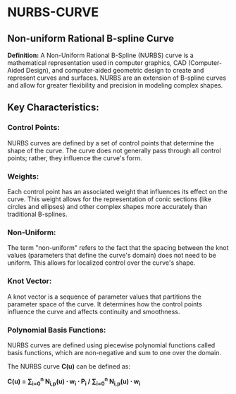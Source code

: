 # **NURBS-CURVE**

## **Non-uniform Rational B-spline Curve**

**Definition:** A Non-Uniform Rational B-Spline (NURBS) curve is a mathematical representation used in computer graphics, CAD (Computer-Aided Design), and computer-aided geometric design to create and represent curves and surfaces. NURBS are an extension of B-spline curves and allow for greater flexibility and precision in modeling complex shapes.

## **Key Characteristics:**

### **Control Points:**

NURBS curves are defined by a set of control points that determine the shape of the curve. The curve does not generally pass through all control points; rather, they influence the curve's form.

### **Weights:**

Each control point has an associated weight that influences its effect on the curve. This weight allows for the representation of conic sections (like circles and ellipses) and other complex shapes more accurately than traditional B-splines.

### **Non-Uniform:**

The term "non-uniform" refers to the fact that the spacing between the knot values (parameters that define the curve's domain) does not need to be uniform. This allows for localized control over the curve's shape.

### **Knot Vector:**

A knot vector is a sequence of parameter values that partitions the parameter space of the curve. It determines how the control points influence the curve and affects continuity and smoothness.

### **Polynomial Basis Functions:**

NURBS curves are defined using piecewise polynomial functions called basis functions, which are non-negative and sum to one over the domain.

The NURBS curve **C(u)** can be defined as:

**C(u) = ∑<sub>i=0</sub><sup>n</sup> N<sub>i,p</sub>(u) ⋅ w<sub>i</sub> ⋅ P<sub>i</sub> / ∑<sub>i=0</sub><sup>n</sup> N<sub>i,p</sub>(u) ⋅ w<sub>i</sub>**





